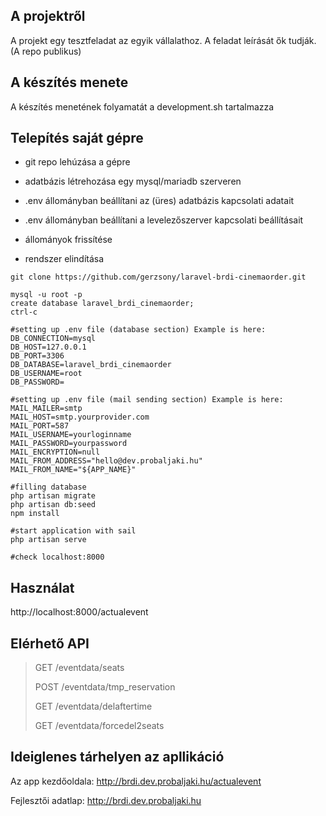 ## A projektről

A projekt egy tesztfeladat az egyik vállalathoz. A feladat leírását ők tudják. (A repo publikus)


## A készítés menete

A készítés menetének folyamatát a development.sh tartalmazza

## Telepítés saját gépre

- git repo lehúzása a gépre

- adatbázis létrehozása egy mysql/mariadb szerveren

- .env állományban beállítani az (üres) adatbázis kapcsolati adatait

- .env állományban beállítani a levelezőszerver kapcsolati beállításait

- állományok frissítése

- rendszer elindítása

```
git clone https://github.com/gerzsony/laravel-brdi-cinemaorder.git

mysql -u root -p
create database laravel_brdi_cinemaorder;
ctrl-c 

#setting up .env file (database section) Example is here: 
DB_CONNECTION=mysql
DB_HOST=127.0.0.1
DB_PORT=3306
DB_DATABASE=laravel_brdi_cinemaorder
DB_USERNAME=root
DB_PASSWORD=

#setting up .env file (mail sending section) Example is here: 
MAIL_MAILER=smtp
MAIL_HOST=smtp.yourprovider.com
MAIL_PORT=587
MAIL_USERNAME=yourloginname
MAIL_PASSWORD=yourpassword
MAIL_ENCRYPTION=null
MAIL_FROM_ADDRESS="hello@dev.probaljaki.hu"
MAIL_FROM_NAME="${APP_NAME}"

#filling database
php artisan migrate
php artisan db:seed
npm install

#start application with sail
php artisan serve

#check localhost:8000
```

## Használat

http://localhost:8000/actualevent

## Elérhető API

> GET /eventdata/seats
> 
> POST /eventdata/tmp_reservation
> 
> GET /eventdata/delaftertime
> 
> GET /eventdata/forcedel2seats

## Ideiglenes tárhelyen az apllikáció

Az app kezdőoldala:
http://brdi.dev.probaljaki.hu/actualevent

Fejlesztői adatlap:
http://brdi.dev.probaljaki.hu
